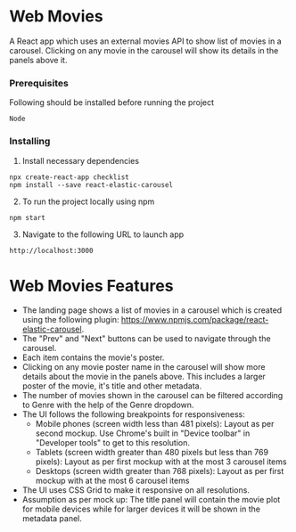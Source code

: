 # Web Movies

A React app which uses an external movies API to show list of movies in a carousel. Clicking on any movie in the carousel will show its details in the panels above it. 

### Prerequisites

Following should be installed before running the project

```
Node 
```

### Installing

1. Install necessary dependencies

```
npx create-react-app checklist
npm install --save react-elastic-carousel

```

2. To run the project locally using npm

```
npm start
```
3. Navigate to the following URL to launch app

```
http://localhost:3000
```

# Web Movies Features
* The landing page shows a list of movies in a carousel which is created using the following plugin: https://www.npmjs.com/package/react-elastic-carousel.
* The "Prev" and "Next" buttons can be used to navigate through the carousel.
* Each item contains the movie's poster.
* Clicking on any movie poster name in the carousel will show more details about the movie in the panels above. This includes a larger poster of the movie, it's title and other metadata.
* The number of movies shown in the carousel can be filtered according to Genre with the help of the Genre dropdown.
* The UI follows the following breakpoints for responsiveness:
  * Mobile phones (screen width less than 481 pixels): Layout as per second mockup. Use Chrome's built in "Device toolbar" in "Developer tools" to get to this resolution. 
  * Tablets (screen width greater than 480 pixels but less than 769 pixels): Layout as per first mockup with at the most 3 carousel items  
  * Desktops (screen width greater than 768 pixels): Layout as per first mockup with at the most 6 carousel items
* The UI uses CSS Grid to make it responsive on all resolutions.
* Assumption as per mock up: The title panel will contain the movie plot for mobile devices while for larger devices it will be shown in the metadata panel.

